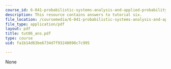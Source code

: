 ```yaml
---
course_id: 6-041-probabilistic-systems-analysis-and-applied-probability-spring-2006
description: This resource contains answers to tutorial six.
file_location: /coursemedia/6-041-probabilistic-systems-analysis-and-applied-probability-spring-2006/fa1b14d63be6734d7f93240098c7c995_tut06_ans.pdf
file_type: application/pdf
layout: pdf
title: tut06_ans.pdf
type: course
uid: fa1b14d63be6734d7f93240098c7c995

---
```

None